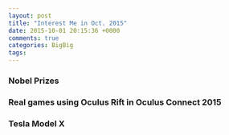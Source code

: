```yaml
---
layout: post
title: "Interest Me in Oct. 2015"
date: 2015-10-01 20:15:36 +0000
comments: true
categories: BigBig
tags: 
---
```



### Nobel Prizes


### Real games using Oculus Rift in Oculus Connect 2015


### Tesla Model X 
